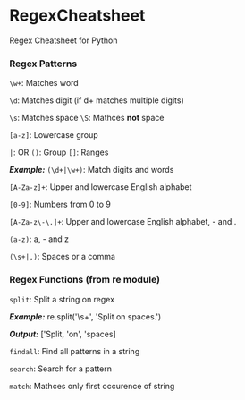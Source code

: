 # RegexCheatsheet

Regex Cheatsheet for Python 

### Regex Patterns

`\w+`: Matches word

`\d`: Matches digit (if d+ matches multiple digits)

`\s`: Matches space `\S`: Mathces **not** space 

`[a-z]`: Lowercase group

`|`: OR        `()`: Group        `[]`: Ranges

***Example:*** `(\d+|\w+)`: Match digits and words

`[A-Za-z]+`: Upper and lowercase English alphabet

`[0-9]`: Numbers from 0 to 9

`[A-Za-z\-\.]+`: Upper and lowercase English alphabet, - and .

`(a-z)`: a, - and z

`(\s+|,)`: Spaces or a comma

### Regex Functions (from re module)

`split`: Split a string on regex 

***Example:*** re.split('\s+', 'Split on spaces.') 

***Output:*** ['Split, 'on', 'spaces]

`findall`: Find all patterns in a string

`search`: Search for a pattern 

`match`: Mathces only first occurence of string


